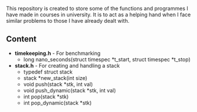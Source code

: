 This repository is created to store some of the functions and programmes I have made in courses in university. It is to act as a helping hand when I face similar problems to those I have already dealt with.

## Content
* **timekeeping.h** - For benchmarking
    * long nano_seconds(struct timespec *t_start, struct timespec *t_stop)
* **stack.h** - For creating and handling a stack
    * typedef struct stack
    * stack *new_stack(int size)
    * void push(stack *stk, int val)
    * void push_dynamic(stack *stk, int val)
    * int pop(stack *stk) 
    * int pop_dynamic(stack *stk) 

